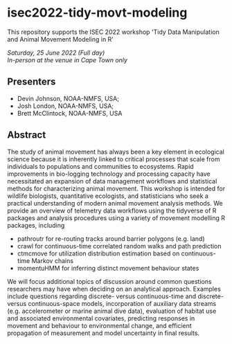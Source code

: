 # isec2022-tidy-movt-modeling
This repository supports the ISEC 2022 workshop 'Tidy Data Manipulation and Animal Movement Modeling in R'

_Saturday, 25 June 2022 (Full day)_  
_In-person at the venue in Cape Town only_

## Presenters 
- Devin Johnson, NOAA-NMFS, USA; 
- Josh London, NOAA-NMFS, USA; 
- Brett McClintock, NOAA-NMFS, USA

## Abstract
The study of animal movement has always been a key element in ecological science because it is inherently linked to critical processes that scale from individuals to populations and communities to ecosystems. Rapid improvements in bio-logging technology and processing capacity have necessitated an expansion of data management workflows and statistical methods for characterizing animal movement. This workshop is intended for wildlife biologists, quantitative ecologists, and statisticians who seek a practical understanding of modern animal movement analysis methods. We provide an overview of telemetry data workflows using the tidyverse of R packages and analysis procedures using a variety of movement modelling R packages, including

- pathroutr for re-routing tracks around barrier polygons (e.g. land)
- crawl for continuous-time correlated random walks and path prediction
- ctmcmove for utilization distribution estimation based on continuous-time Markov chains
- momentuHMM for inferring distinct movement behaviour states

We will focus additional topics of discussion around common questions researchers may have when deciding on an analytical approach. Examples include questions regarding discrete- versus continuous-time and discrete- versus continuous-space models, incorporation of auxiliary data streams (e.g. accelerometer or marine animal dive data), evaluation of habitat use and associated environmental covariates, predicting responses in movement and behaviour to environmental change, and efficient propagation of measurement and model uncertainty in final results.
